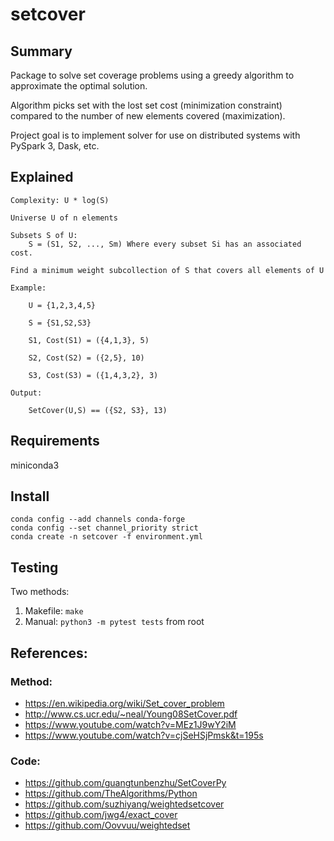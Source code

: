 setcover
================

## Summary
Package to solve set coverage problems using a greedy algorithm to approximate the optimal solution.

Algorithm picks set with the lost set cost (minimization constraint) compared to the number of new elements covered (maximization).

Project goal is to implement solver for use on distributed systems with PySpark 3, Dask, etc.


## Explained
```
Complexity: U * log(S)

Universe U of n elements

Subsets S of U:
    S = (S1, S2, ..., Sm) Where every subset Si has an associated cost.

Find a minimum weight subcollection of S that covers all elements of U

Example:

    U = {1,2,3,4,5}
    
    S = {S1,S2,S3}

    S1, Cost(S1) = ({4,1,3}, 5)

    S2, Cost(S2) = ({2,5}, 10)

    S3, Cost(S3) = ({1,4,3,2}, 3)

Output:

    SetCover(U,S) == ({S2, S3}, 13)
```

## Requirements

miniconda3

## Install

```shell
conda config --add channels conda-forge 
conda config --set channel_priority strict 
conda create -n setcover -f environment.yml
```

## Testing
 
Two methods:

1. Makefile: `make`
2. Manual: `python3 -m pytest tests` from root

## References:

### Method:
- https://en.wikipedia.org/wiki/Set_cover_problem
- http://www.cs.ucr.edu/~neal/Young08SetCover.pdf
- https://www.youtube.com/watch?v=MEz1J9wY2iM
- https://www.youtube.com/watch?v=cjSeHSjPmsk&t=195s

### Code:
- https://github.com/guangtunbenzhu/SetCoverPy
- https://github.com/TheAlgorithms/Python
- https://github.com/suzhiyang/weightedsetcover
- https://github.com/jwg4/exact_cover
- https://github.com/Oovvuu/weightedset
